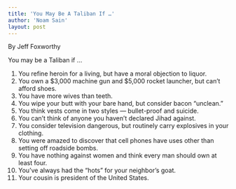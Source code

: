 ```yaml
---
title: 'You May Be A Taliban If …'
author: 'Noam Sain'
layout: post
---
```


By Jeff Foxworthy

You may be a Taliban if …

1. You refine heroin for a living, but have a moral objection to liquor.
2. You own a $3,000 machine gun and $5,000 rocket launcher, but can’t afford shoes.
3. You have more wives than teeth.
4. You wipe your butt with your bare hand, but consider bacon “unclean.”
5. You think vests come in two styles — bullet-proof and suicide.
6. You can’t think of anyone you haven’t declared Jihad against.
7. You consider television dangerous, but routinely carry explosives in your clothing.
8. You were amazed to discover that cell phones have uses other than setting off roadside bombs.
9. You have nothing against women and think every man should own at least four.
10. You’ve always had the “hots” for your neighbor’s goat.
11. Your cousin is president of the United States.
